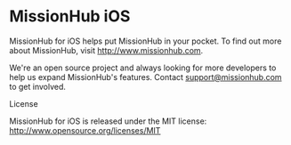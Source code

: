 MissionHub iOS
==============
MissionHub for iOS helps put MissionHub in your pocket. To find out more about MissionHub, visit http://www.missionhub.com.

We're an open source project and always looking for more developers to help us expand MissionHub's features. Contact support@missionhub.com to get involved.

License

MissionHub for iOS is released under the MIT license: http://www.opensource.org/licenses/MIT
